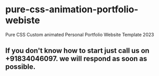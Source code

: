 # pure-css-animation-portfolio-webiste
Pure CSS Custom animated Personal Portfolio Website Template 2023

## If you don't know how to start just call us on +91834046097. we will respond as soon as possible.

